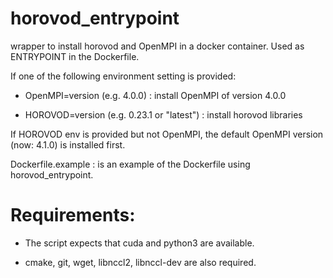 # horovod_entrypoint
wrapper to install horovod and OpenMPI in a docker container. Used as ENTRYPOINT in the Dockerfile.

If one of the following environment setting is provided:

*  OpenMPI=version (e.g. 4.0.0) : install OpenMPI of version 4.0.0

*  HOROVOD=version (e.g. 0.23.1 or "latest") : install horovod libraries


If HOROVOD env is provided but not OpenMPI, the default OpenMPI version (now: 4.1.0) is installed first.

Dockerfile.example : is an example of the Dockerfile using horovod_entrypoint.

# Requirements:
* The script expects that cuda and python3 are available.

* cmake, git, wget, libnccl2, libnccl-dev are also required.

